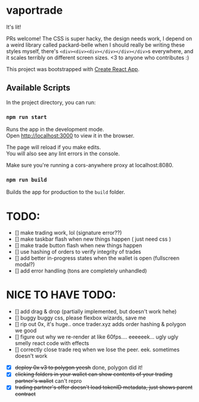 # vaportrade
It's lit!

PRs welcome! The CSS is super hacky, the design needs work, I depend on a weird library called packard-belle when I should really be writing these styles myself, there's `<div><div><div></div></div></div>`s everywhere, and it scales terribly on different screen sizes. <3 to anyone who contributes :)

This project was bootstrapped with [Create React App](https://github.com/facebook/create-react-app).

## Available Scripts

In the project directory, you can run:

### `npm run start`

Runs the app in the development mode.\
Open [http://localhost:3000](http://localhost:3000) to view it in the browser.

The page will reload if you make edits.\
You will also see any lint errors in the console.

Make sure you're running a cors-anywhere proxy at localhost:8080.

### `npm run build`

Builds the app for production to the `build` folder.


# TODO:
- [] make trading work, lol (signature error??)
- [] make taskbar flash when new things happen ( just need css )
- [] make trade button flash when new things happen
- [] use hashing of orders to verify integrity of trades
- [] add better in-progress states when the wallet is open (fullscreen modal?)
- [] add error handling (tons are completely unhandled)

# NICE TO HAVE TODO:
- [] add drag & drop (partially implemented, but doesn't work hehe)
- [] buggy buggy css, please flexbox wizards, save me
- [] rip out 0x, it's huge.. once trader.xyz adds order hashing & polygon we good
- [] figure out why we re-render at like 60fps.... eeeeeek... ugly ugly smelly react code with effects
- [] correctly close trade req when we lose the peer. eek. sometimes doesn't work
- [x] ~~deploy 0x v3 to polygon yeesh~~ done, polygon did it!
- [x] ~~clicking folders in your wallet can show contents of your trading partner's wallet~~ can't repro
- [x] ~~trading partner's offer doesn't load tokenID metadata, just shows parent contract~~